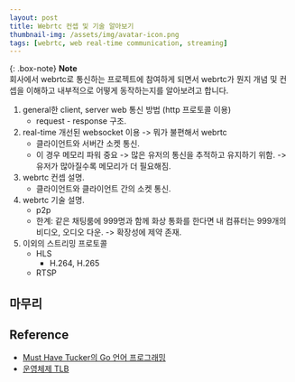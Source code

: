 ```yaml
---
layout: post
title: Webrtc 컨셉 및 기술 알아보기
thumbnail-img: /assets/img/avatar-icon.png
tags: [webrtc, web real-time communication, streaming]
---
```


{: .box-note}
**Note**  
회사에서 webrtc로 통신하는 프로젝트에 참여하게 되면서 webrtc가 뭔지 개념 및 컨셉을 이해하고 내부적으로 어떻게 동작하는지를 알아보려고 합니다.













1. general한 client, server web 통신 방법 (http 프로토콜 이용)
	- request - response 구조.
2. real-time 개선된 websocket 이용 -> 뭐가 불편해서 webrtc
	- 클라이언트와 서버간 소켓 통신.
	- 이 경우 메모리 파워 중요 -> 많은 유저의 통신을 추적하고 유지하기 위함. -> 유저가 많아질수록 메모리가 더 필요해짐.
3. webrtc 컨셉 설명.
	- 클라이언트와 클라이언트 간의 소켓 통신.
4. webrtc 기술 설명.
	- p2p
	- 한계: 같은 채팅룸에 999명과 함께 화상 통화를 한다면 내 컴퓨터는 999개의 비디오, 오디오 다운. -> 확장성에 제약 존재.
5. 이외의 스트리밍 프로토콜
	- HLS
		- H.264, H.265
	- RTSP
















## 마무리

## Reference
- [Must Have Tucker의 Go 언어 프로그래밍](https://m.yes24.com/Goods/Detail/131045006)
- [운영체제 TLB](https://wpaud16.tistory.com/entry/%EC%9A%B4%EC%98%81%EC%B2%B4%EC%A0%9C-TLB)
